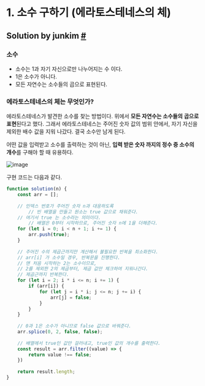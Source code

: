 # 1. 소수 구하기 (에라토스테네스의 체)

## Solution by junkim [#](https://junkim.netlify.app/posts/programmers0807)

### 소수

- 소수는 1과 자기 자신으로만 나누어지는 수 이다.
- 1은 소수가 아니다.
- 모든 자연수는 소수들의 곱으로 표현된다.



### 에라토스테네스의 체는 무엇인가?

에라토스테네스가 발견한 소수를 찾는 방법이다. 위에서 **모든 자연수는 소수들의 곱으로 표현**된다고 했다. 그래서 에라토스테네스는 주어진 숫자 값의 범위 안에서, 자기 자신을 제외한 배수 값을 지워 나갔다. 결국 소수만 남게 된다.

어떤 값을 입력받고 소수를 출력하는 것이 아닌, **입력 받은 숫자 까지의 정수 중 소수의 개수**를 구해야 할 때 유용하다.

![image](https://user-images.githubusercontent.com/24728385/105176984-5aeb5d00-5b69-11eb-8d95-889da344b408.png)

구현 코드는 다음과 같다.

```javascript
function solution(n) {
    const arr = [];
    
    // 인덱스 번호가 주어진 숫자 n과 대응하도록 
		// 빈 배열을 만들고 원소는 true 값으로 채워준다.
  	// 여기서 true 는 소수라는 의미이다.
		// 배열은 0부터 시작하므로, 주어진 숫자 n에 1을 더해준다.
    for (let i = 0; i < n + 1; i += 1) {
        arr.push(true);
    }
    
    // 주어진 수의 제곱근까지만 계산해서 불필요한 반복을 최소화한다.
    // arr[i] 가 소수일 경우, 반복문을 진행한다.
    // 맨 처음 시작하는 2는 소수이므로,
    // 2를 제외한 2의 제곱부터, 제곱 값만 체크하여 지워나간다.
  	// 제곱근까지 반복한다.
    for (let i = 2; i * i <= n; i += 1) {
        if (arr[i]) {
            for (let j = i * i; j <= n; j += i) {
                arr[j] = false;
            }
        }
    }
    
  	// 0과 1은 소수가 아니므로 false 값으로 바꿔준다.
    arr.splice(0, 2, false, false);
    
  	// 배열에서 true인 값만 걸러내고, true인 값의 개수를 출력한다.
    const result = arr.filter((value) => {
        return value !== false;
    })
    
    return result.length;
}
```
